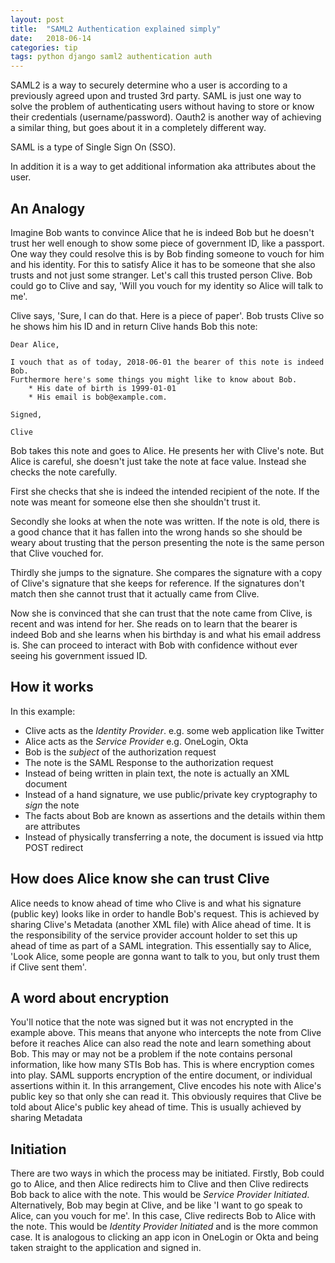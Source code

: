 ```yaml
---
layout: post
title:  "SAML2 Authentication explained simply"
date:   2018-06-14
categories: tip
tags: python django saml2 authentication auth
---
```


SAML2 is a way to securely determine who a user is according to a previously agreed upon and trusted 3rd party. SAML is just one
way to solve the problem of authenticating users without having to store or know their credentials (username/password). Oauth2 is
another way of achieving a similar thing, but goes about it in a completely different way.

SAML is a type of Single Sign On (SSO).

In addition it is a way to get additional information aka attributes about the user.

## An Analogy

Imagine Bob wants to convince Alice that he is indeed Bob but he doesn't trust her well enough to show some
piece of government ID, like a passport. One way they could resolve this is by Bob finding someone to vouch for him and
his identity. For this to satisfy Alice it has to be someone that she also trusts and not just some stranger. Let's call
this trusted person Clive. Bob could go to Clive and say, 'Will you vouch for my identity so Alice will talk to me'.

Clive says, 'Sure, I can do that. Here is a piece of paper'. Bob trusts Clive so he shows him his ID and in return Clive
hands Bob this note:


    Dear Alice,

    I vouch that as of today, 2018-06-01 the bearer of this note is indeed Bob.
    Furthermore here's some things you might like to know about Bob.
        * His date of birth is 1999-01-01
        * His email is bob@example.com.

    Signed,

    Clive


Bob takes this note and goes to Alice. He presents her with Clive's note. But Alice is careful, she doesn't just take
the note at face value. Instead she checks the note carefully.

First she checks that she is indeed the intended
recipient of the note. If the note was meant for someone else then she shouldn't trust it.

Secondly she looks at
when the note was written. If the note is old, there is a good chance that it has fallen into the wrong hands so she
should be weary about trusting that the person presenting the note is the same person that Clive vouched for.

Thirdly she jumps to the signature. She compares the signature with a copy of Clive's signature that she keeps for
reference. If the signatures don't match then she cannot trust that it actually came from Clive.

Now she is convinced that she can trust that the note came from Clive, is recent and was intend for her. She reads on
to learn that the bearer is indeed Bob and she learns when his birthday is and what his email address is. She can
proceed to interact with Bob with confidence without ever seeing his government issued ID.


## How it works

In this example:

 * Clive acts as the *Identity Provider*. e.g. some web application like Twitter
 * Alice acts as the *Service Provider* e.g. OneLogin, Okta
 * Bob is the *subject* of the authorization request
 * The note is the SAML Response to the authorization request
 * Instead of being written in plain text, the note is actually an XML document
 * Instead of a hand signature, we use public/private key cryptography to *sign* the note
 * The facts about Bob are known as assertions and the details within them are attributes
 * Instead of physically transferring a note, the document is issued via http POST redirect


## How does Alice know she can trust Clive

Alice needs to know ahead of time who Clive is and what his signature (public key) looks like in order to handle Bob's request. This
is achieved by sharing Clive's Metadata (another XML file) with Alice ahead of time. It is the responsibility of the
service provider account holder to set this up ahead of time as part of a SAML integration. This essentially say to Alice,
'Look Alice, some people are gonna want to talk to you, but only trust them if Clive sent them'.


## A word about encryption

You'll notice that the note was signed but it was not encrypted in the example above. This means that anyone who
intercepts the note from Clive before it reaches Alice can also read the note and learn something about Bob. This may
or may not be a problem if the note contains personal information, like how many STIs Bob has. This is where encryption
comes into play. SAML supports encryption of the entire document, or individual assertions within it. In this
arrangement, Clive encodes his note with Alice's public key so that only she can read it. This obviously requires that
Clive be told about Alice's public key ahead of time. This is usually achieved by sharing Metadata


## Initiation

There are two ways in which the process may be initiated. Firstly, Bob could go to Alice, and then Alice redirects him
to Clive and then Clive redirects Bob back to alice with the note. This would be *Service Provider Initiated*. Alternatively,
Bob may begin at Clive, and be like 'I want to go speak to Alice, can you vouch for me'. In this case, Clive redirects
Bob to Alice with the note. This would be *Identity Provider Initiated* and is the more common case. It is analogous to
clicking an app icon in OneLogin or Okta and being taken straight to the application and signed in.

